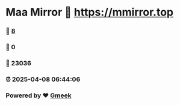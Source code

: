 # Maa Mirror :link: https://mmirror.top 
### :page_facing_up: [8](https://mmirror.top/tag.html) 
### :speech_balloon: 0 
### :hibiscus: 23036 
### :alarm_clock: 2025-04-08 06:44:06 
### Powered by :heart: [Gmeek](https://github.com/Meekdai/Gmeek)
